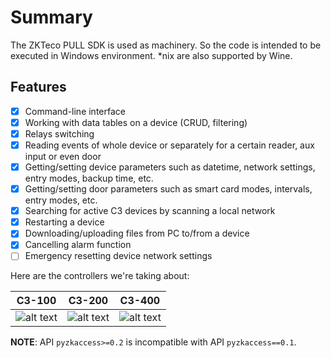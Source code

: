 # Summary

The ZKTeco PULL SDK is used as machinery. So the code is intended to be executed in Windows 
environment. *nix are also supported by Wine.

## Features

- [x] Command-line interface
- [x] Working with data tables on a device (CRUD, filtering)
- [x] Relays switching
- [x] Reading events of whole device or separately for a certain reader, aux input or even door
- [x] Getting/setting device parameters such as datetime, network settings, entry modes, backup 
      time, etc.
- [x] Getting/setting door parameters such as smart card modes, intervals, entry modes, etc.
- [x] Searching for active C3 devices by scanning a local network
- [x] Restarting a device
- [x] Downloading/uploading files from PC to/from a device
- [x] Cancelling alarm function
- [ ] Emergency resetting device network settings

Here are the controllers we're taking about:

C3-100 | C3-200 | C3-400
------ | ------ | ------
![alt text](img/c3-100.png "C3-100 controller") | ![alt text](img/c3-200.png "C3-200 controller") | ![alt text](img/c3-400.png "C3-400 controller")


**NOTE**: API `pyzkaccess>=0.2` is incompatible with API `pyzkaccess==0.1`.
